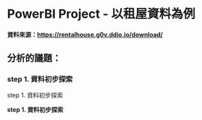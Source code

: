 # PowerBI  Project - 以租屋資料為例
#### 資料來源：https://rentalhouse.g0v.ddio.io/download/
## 分析的議題：
### step 1. 資料初步探索
step 1. 資料初步探索

**step 1. 資料初步探索**


